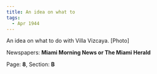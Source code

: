 ```yaml
---  
title: An idea on what to  
tags:  
  - Apr 1944  
---  
```

  
An idea on what to do with Villa Vizcaya. [Photo]  
  
Newspapers: **Miami Morning News or The Miami Herald**  
  
Page: **8**, Section: **B** 
